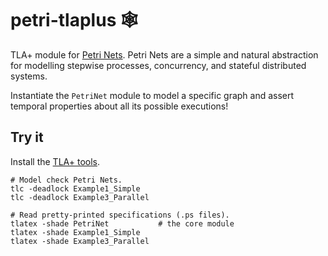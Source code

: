 # petri-tlaplus 🕸️

TLA+ module for [Petri Nets](https://en.wikipedia.org/wiki/Petri_net). Petri Nets are a simple and natural abstraction for modelling stepwise processes, concurrency, and stateful distributed systems.

Instantiate the `PetriNet` module to model a specific graph and assert temporal properties about all its possible executions!

## Try it

Install the [TLA+ tools](https://lamport.azurewebsites.net/tla/standalone-tools.html).

```
# Model check Petri Nets.
tlc -deadlock Example1_Simple
tlc -deadlock Example3_Parallel

# Read pretty-printed specifications (.ps files).
tlatex -shade PetriNet           # the core module
tlatex -shade Example1_Simple
tlatex -shade Example3_Parallel
```

